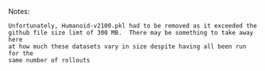 Notes:

    Unfortunately, Humanoid-v2100.pkl had to be removed as it exceeded the
    github file size limt of 300 MB.  There may be something to take away here
    at how much these datasets vary in size despite having all been run for the
    same number of rollouts
